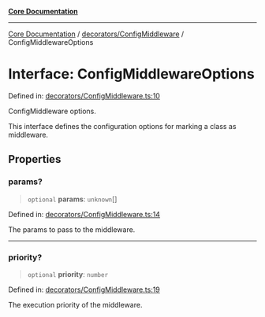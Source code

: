 [**Core Documentation**](../../../README.md)

***

[Core Documentation](../../../README.md) / [decorators/ConfigMiddleware](../README.md) / ConfigMiddlewareOptions

# Interface: ConfigMiddlewareOptions

Defined in: [decorators/ConfigMiddleware.ts:10](https://github.com/stonemjs/core/blob/65c9e07f9d264b07f6e4091fcc29046b5ca8ea45/src/decorators/ConfigMiddleware.ts#L10)

ConfigMiddleware options.

This interface defines the configuration options for marking a class as middleware.

## Properties

### params?

> `optional` **params**: `unknown`[]

Defined in: [decorators/ConfigMiddleware.ts:14](https://github.com/stonemjs/core/blob/65c9e07f9d264b07f6e4091fcc29046b5ca8ea45/src/decorators/ConfigMiddleware.ts#L14)

The params to pass to the middleware.

***

### priority?

> `optional` **priority**: `number`

Defined in: [decorators/ConfigMiddleware.ts:19](https://github.com/stonemjs/core/blob/65c9e07f9d264b07f6e4091fcc29046b5ca8ea45/src/decorators/ConfigMiddleware.ts#L19)

The execution priority of the middleware.

